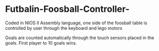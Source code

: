 # Futbalin-Foosball-Controller-
Coded in NIOS II Assembly language, one side of the foosball table is controlled by user through the keyboard and lego motors

Goals are counted automatically through the touch sensors placed in the goals. First player to 10 goals wins.
